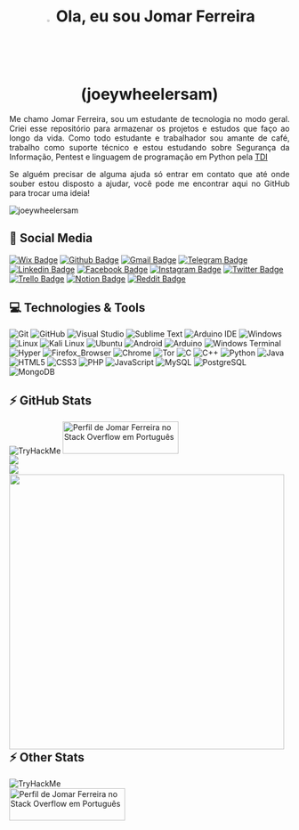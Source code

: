 <h1 align = "center"><img src="https://media.giphy.com/media/hvRJCLFzcasrR4ia7z/giphy.gif" width="3%"> Ola, eu sou Jomar Ferreira (joeywheelersam)</h1>

<p align = "justify"> Me chamo Jomar Ferreira, sou um estudante de tecnologia no modo geral. Criei esse repositório para armazenar os projetos e estudos que faço ao longo da vida. Como todo estudante e trabalhador sou amante de café, trabalho como suporte técnico e estou estudando sobre Segurança da Informação, Pentest e linguagem de programação em Python pela <a href="https://tecnicasdeinvasao.com/">TDI</a></p>

<p align = "justify">Se alguém precisar de alguma ajuda só entrar em contato que até onde souber estou disposto a ajudar, você pode me encontrar aqui no GitHub para trocar uma ideia!</p>

<p align="left"><img src="https://komarev.com/ghpvc/?username=joeywheelersam" alt="joeywheelersam" /></p>

## 🚀 Social Media
[![Wix Badge](https://img.shields.io/badge/-Wix-000?style=flat-square&logo=wix&logoColor=white&link=https://joeywheelersam.wixsite.com/tecnologia)](https://joeywheelersam.wixsite.com/tecnologia) [![Github Badge](https://img.shields.io/badge/-Github-100000?style=flat-square&logo=Github&logoColor=white&link=https://github.com/joeywheelersam)](https://github.com/joeywheelersam) [![Gmail Badge](https://img.shields.io/badge/-Gmail-D14836?style=flat-square&logo=Gmail&logoColor=white&link=mailto:jomar.ferreira.amorim@gmail.com)](mailto:jomar.ferreira.amorim@gmail.com) [![Telegram Badge](https://img.shields.io/badge/-Telegram-2CA5E0?style=flat-square&logo=Telegram&logoColor=white&link=https://t.me/uJoeyWheeler)](https://t.me/uJoeyWheeler) [![Linkedin Badge](https://img.shields.io/badge/-LinkedIn-0077B5?style=flat-square&logo=Linkedin&logoColor=white&link=https://www.linkedin.com/in/jomar-ferreira-amorim/)](https://www.linkedin.com/in/jomar-ferreira-amorim/) [![Facebook Badge](https://img.shields.io/badge/-Facebook-1877F2?style=flat-square&logo=facebook&logoColor=white&link=https://www.facebook.com/joeywheelersam)](https://www.facebook.com/joeywheelersam) [![Instagram Badge](https://img.shields.io/badge/-Instagram-E4405F?style=flat-square&logo=instagram&logoColor=white&link=https://www.instagram.com/joeywheelersam/?hl=pt-br)](https://instagram.com/joeywheelersam) [![Twitter Badge](https://img.shields.io/badge/-Twitter-1DA1F2?style=flat-square&logo=twitter&logoColor=white&link=https://www.twitter.com/joeywheelersam)](https://www.twitter.com/joeywheelersam) [![Trello Badge](https://img.shields.io/badge/-Trello-0052CC?style=flat-square&logo=trello&logoColor=white&link=https://trello.com/jomarferreira)](https://trello.com/jomarferreira) [![Notion Badge](https://img.shields.io/badge/-Notion-000000?style=flat-square&logo=notion&logoColor=white&link=www.notion.so/jomarferreira)](www.notion.so/jomarferreira) [![Reddit Badge](https://img.shields.io/badge/-Reddit-FF4500?style=flat-square&logo=reddit&logoColor=white&link=https://www.reddit.com/u/Popular_Crew3120)](https://www.reddit.com/u/Popular_Crew3120) 

## 💻 Technologies & Tools
![Git](https://img.shields.io/badge/-Git-F05032?style=flat-square&logo=git&logoColor=white) ![GitHub](https://img.shields.io/badge/-GitHub-100000?style=flat-square&logo=github) ![Visual Studio](https://img.shields.io/badge/-Visual_Studio-5C2D91?style=flat-square&logo=visual%20studio&logoColor=white) ![Sublime Text](https://img.shields.io/badge/Sublime_Text-%23575757.svg?style=flat-square&logo=sublime-text&logoColor=important) ![Arduino IDE](https://img.shields.io/badge/Arduino_IDE-00979D?style=flat-square&logo=arduino&logoColor=white) ![Windows](https://img.shields.io/badge/-Windows-0078D6?style=flat-square&logo=windows&logoColor=white) ![Linux](https://img.shields.io/badge/-Linux-FCC624?style=flat-square&logo=linux&logoColor=black) ![Kali Linux](https://img.shields.io/badge/-Kali_Linux-557C94?style=flat-square&logo=kali-linux&logoColor=white) ![Ubuntu](https://img.shields.io/badge/-Ubuntu-E95420?style=flat-square&logo=ubuntu&logoColor=white) ![Android](https://img.shields.io/badge/-Android-3DDC84?style=flat-square&logo=android&logoColor=white) ![Arduino](https://img.shields.io/badge/Arduino-00979D?style=flat-square&logo=Arduino&logoColor=white) ![Windows Terminal](https://img.shields.io/badge/Windows%20Terminal-4D4D4D?style=flat-square&logo=windows%20terminal&logoColor=white) ![Hyper](https://img.shields.io/badge/Hyper-000000?style=flat-square&logo=hyper&logoColor=white) ![Firefox_Browser](https://img.shields.io/badge/-Firefox-FF7139?style=flat-square&logo=Firefox-Browser&logoColor=white) ![Chrome](https://img.shields.io/badge/-Chrome-4285F4?style=flat-square&logo=Google-chrome&logoColor=white) ![Tor](https://img.shields.io/badge/-Tor-7D4698?style=flat-square&logo=Tor-Browser&logoColor=white) ![C](https://img.shields.io/badge/-C-00599C?style=flat-square&logo=c) ![C++](https://img.shields.io/badge/-C%2B%2B-00599C?style=flat-square&logo=c%2B%2B) ![Python](https://img.shields.io/badge/-Python-FFD43B?style=flat-square&logo=Python) ![Java](https://img.shields.io/badge/-Java-ED8B00?style=flat-square&logo=Java) ![HTML5](https://img.shields.io/badge/-HTML5-E34F26?style=flat-square&logo=html5&logoColor=white) ![CSS3](https://img.shields.io/badge/-CSS3-1572B6?style=flat-square&logo=css3) ![PHP](https://img.shields.io/badge/-PHP-black?style=flat-square&logo=PHP) ![JavaScript](https://img.shields.io/badge/-JavaScript-323330?style=flat-square&logo=javascript) ![MySQL](https://img.shields.io/badge/-MySQL-005C84?style=flat-square&logo=mysql&logoColor=white) ![PostgreSQL](https://img.shields.io/badge/-PostgreSQL-316192?style=flat-square&logo=postgresql) ![MongoDB](https://img.shields.io/badge/-MongoDB-4EA94B?style=flat-square&logo=MongoDB&logoColor=white) 
<br>
## ⚡ GitHub Stats
<img src="https://tryhackme-badges.s3.amazonaws.com/joeywheeler.png" alt="TryHackMe">
<a href="https://pt.stackoverflow.com/users/310845/jomar-ferreira"><img src="https://pt.stackoverflow.com/users/flair/310845.png?theme=dark" width="208" height="58" alt="Perfil de Jomar Ferreira no Stack Overflow em Portugu&#234;s" title="Perfil de Jomar Ferreira no Stack Overflow em Portugu&#234;s"></a><br>
<a href="https://github-readme-streak-stats.herokuapp.com/?user=joeywheelersam&theme=dracula&hide=html"><img align="left" src="https://github-readme-streak-stats.herokuapp.com/?user=joeywheelersam&theme=dracula&hide=html"/></a><br>
<a href="https://github-readme-stats.vercel.app/api?username=joeywheelersam&theme=dracula&show_icons=true"><img align="left" src="https://github-readme-stats.vercel.app/api?username=joeywheelersam&show_icons=true&theme=dracula"/></a><br>
<a href="https://github-readme-stats.vercel.app/api/top-langs/?username=joeywheelersam&theme=dracula&hide=html"><img width="494px" align="left" src="https://github-readme-stats.vercel.app/api/top-langs/?username=joeywheelersam&layout=compact&theme=dracula&hide=html"/></a><br>

## ⚡ Other Stats
<img src="https://tryhackme-badges.s3.amazonaws.com/joeywheeler.png" alt="TryHackMe"><br>
<a href="https://pt.stackoverflow.com/users/310845/jomar-ferreira"><img src="https://pt.stackoverflow.com/users/flair/310845.png?theme=dark" width="208" height="58" alt="Perfil de Jomar Ferreira no Stack Overflow em Portugu&#234;s" title="Perfil de Jomar Ferreira no Stack Overflow em Portugu&#234;s"></a><br>